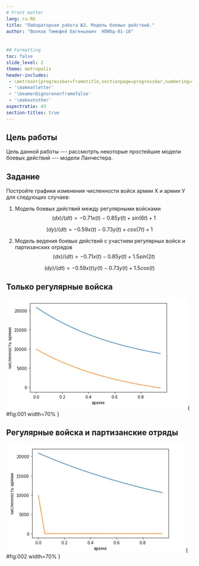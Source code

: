 ```yaml
---
# Front matter
lang: ru-RU
title: "Лабораторная работа №3. Модель боевых действий."
author: "Волков Тимофей Евгеньевич  НПИбд-01-18"


## Formatting
toc: false
slide_level: 2
theme: metropolis
header-includes: 
 - \metroset{progressbar=frametitle,sectionpage=progressbar,numbering=fraction}
 - '\makeatletter'
 - '\beamer@ignorenonframefalse'
 - '\makeatother'
aspectratio: 43
section-titles: true
---
```


## Цель работы

Цель данной работы --- рассмотрть некоторые простейшие модели боевых действий --- модели Ланчестера.

## Задание

Постройте графики изменения численности войск армии Х и армии У для
следующих случаев:

1. Модель боевых действий между регулярными войсками
$$
(dx)/(dt) = -0.71x(t) - 0.85y(t) + sin(6t) + 1
$$

$$
(dy)/(dt) = -0.59x(t) - 0.73y(t) + cos(7t) + 1
$$

2. Модель ведения боевых действий с участием регулярных войск и партизанских отрядов 
$$
(dx)/(dt) = -0.71x(t) - 0.85y(t) + 1.5sin(2t)
$$

$$
(dy)/(dt) = -0.59x(t)y(t) - 0.73y(t) + 1.5cos(t)
$$

## Только регулярные войска

![График изменения численности войск](image/2.jpg){ #fig:001 width=70% }

## Регулярные войска и партизанские отряды

![График изменения численности войск](image/4.jpg){ #fig:002 width=70% }

